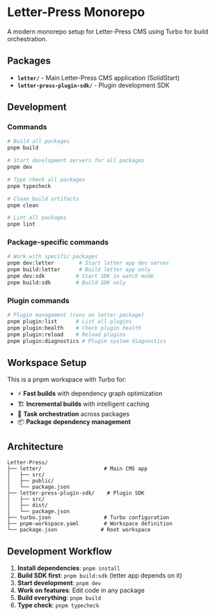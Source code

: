 # Letter-Press Monorepo

A modern monorepo setup for Letter-Press CMS using Turbo for build orchestration.

## Packages

- **`letter/`** - Main Letter-Press CMS application (SolidStart)
- **`letter-press-plugin-sdk/`** - Plugin development SDK

## Development

### Commands

```bash
# Build all packages
pnpm build

# Start development servers for all packages
pnpm dev

# Type check all packages
pnpm typecheck

# Clean build artifacts
pnpm clean

# Lint all packages
pnpm lint
```

### Package-specific commands

```bash
# Work with specific packages
pnpm dev:letter        # Start letter app dev server
pnpm build:letter      # Build letter app only
pnpm dev:sdk          # Start SDK in watch mode
pnpm build:sdk        # Build SDK only
```

### Plugin commands

```bash
# Plugin management (runs on letter package)
pnpm plugin:list      # List all plugins
pnpm plugin:health    # Check plugin health
pnpm plugin:reload    # Reload plugins
pnpm plugin:diagnostics # Plugin system diagnostics
```

## Workspace Setup

This is a pnpm workspace with Turbo for:
- ⚡ **Fast builds** with dependency graph optimization
- 🏗️ **Incremental builds** with intelligent caching
- 🔄 **Task orchestration** across packages
- 📦 **Package dependency management**

## Architecture

```
Letter-Press/
├── letter/                    # Main CMS app
│   ├── src/
│   ├── public/
│   └── package.json
├── letter-press-plugin-sdk/    # Plugin SDK
│   ├── src/
│   ├── dist/
│   └── package.json
├── turbo.json                 # Turbo configuration
├── pnpm-workspace.yaml        # Workspace definition
└── package.json              # Root workspace
```

## Development Workflow

1. **Install dependencies**: `pnpm install`
2. **Build SDK first**: `pnpm build:sdk` (letter app depends on it)
3. **Start development**: `pnpm dev`
4. **Work on features**: Edit code in any package
5. **Build everything**: `pnpm build`
6. **Type check**: `pnpm typecheck`